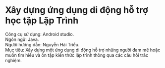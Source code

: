 # Xây dựng ứng dụng di động hỗ trợ học tập Lập Trình
Công cụ sử dụng: Android studio.  
Ngôn ngữ: Java.  
Người hướng dẫn: Nguyễn Hải Triều.  
Mục tiêu: Xây dựng một ứng dụng di động hỗ trợ những người đam mê hoặc muốn tìm hiểu và ôn tập kiến thức lập trình thông qua các câu hỏi trắc nghiệm.  
